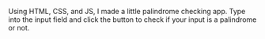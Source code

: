 Using HTML, CSS, and JS, I made a little palindrome checking app. Type into the input field and click the button to check if your input is a palindrome or not.